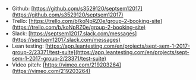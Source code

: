 - Github: [https://github.com/s3529120/septsem12017](https://github.com/s3529120/septsem12017)
- Trello: [https://trello.com/b/koNpRZ0e/group-2-booking-site](https://trello.com/b/koNpRZ0e/group-2-booking-site)
- Slack: [https://septsem12017.slack.com/messages](https://septsem12017.slack.com/messages)
- Lean testing: [https://app.leantesting.com/en/projects/sept-sem-1-2017-group-2/23371/test-suite](https://app.leantesting.com/en/projects/sept-sem-1-2017-group-2/23371/test-suite)
- Video pitch: [https://vimeo.com/219203264](https://vimeo.com/219203264)
